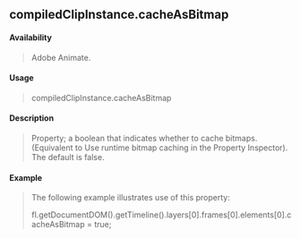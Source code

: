 ## compiledClipInstance.cacheAsBitmap

#### Availability

> Adobe Animate.

#### Usage

> compiledClipInstance.cacheAsBitmap

#### Description

> Property; a boolean that indicates whether to cache bitmaps. (Equivalent to Use runtime bitmap caching in the Property Inspector). The default is false.

#### Example

> The following example illustrates use of this property:
>
> fl.getDocumentDOM().getTimeline().layers\[0\].frames\[0\].elements\[0\].cacheAsBitmap = true;
